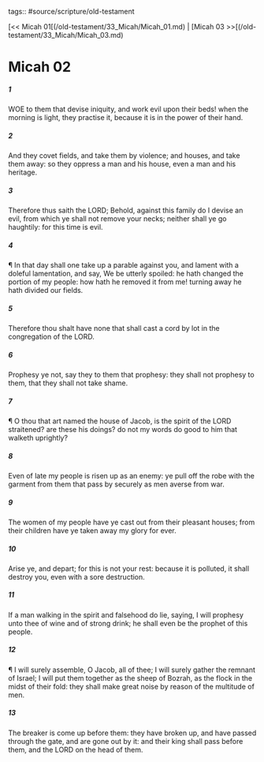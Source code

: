 tags:: #source/scripture/old-testament

[<< Micah 01[(/old-testament/33_Micah/Micah_01.md) | [Micah 03 >>[(/old-testament/33_Micah/Micah_03.md)

# Micah 02

##### 1

WOE to them that devise iniquity, and work evil upon their beds! when the morning is light, they practise it, because it is in the power of their hand.

##### 2

And they covet fields, and take them by violence; and houses, and take them away: so they oppress a man and his house, even a man and his heritage.

##### 3

Therefore thus saith the LORD; Behold, against this family do I devise an evil, from which ye shall not remove your necks; neither shall ye go haughtily: for this time is evil.

##### 4

¶ In that day shall one take up a parable against you, and lament with a doleful lamentation, and say, We be utterly spoiled: he hath changed the portion of my people: how hath he removed it from me! turning away he hath divided our fields.

##### 5

Therefore thou shalt have none that shall cast a cord by lot in the congregation of the LORD.

##### 6

Prophesy ye not, say they to them that prophesy: they shall not prophesy to them, that they shall not take shame.

##### 7

¶ O thou that art named the house of Jacob, is the spirit of the LORD straitened? are these his doings? do not my words do good to him that walketh uprightly?

##### 8

Even of late my people is risen up as an enemy: ye pull off the robe with the garment from them that pass by securely as men averse from war.

##### 9

The women of my people have ye cast out from their pleasant houses; from their children have ye taken away my glory for ever.

##### 10

Arise ye, and depart; for this is not your rest: because it is polluted, it shall destroy you, even with a sore destruction.

##### 11

If a man walking in the spirit and falsehood do lie, saying, I will prophesy unto thee of wine and of strong drink; he shall even be the prophet of this people.

##### 12

¶ I will surely assemble, O Jacob, all of thee; I will surely gather the remnant of Israel; I will put them together as the sheep of Bozrah, as the flock in the midst of their fold: they shall make great noise by reason of the multitude of men.

##### 13

The breaker is come up before them: they have broken up, and have passed through the gate, and are gone out by it: and their king shall pass before them, and the LORD on the head of them.
